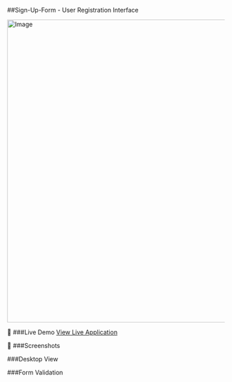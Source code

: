 ##Sign-Up-Form - User Registration Interface

<img width="700" height="700" alt="Image" src="https://github.com/user-attachments/assets/3d6715a5-2c4d-4cae-8b99-8110c94a383b" />

:rocket: ###Live Demo
[View Live Application](https://jkgyso.github.io/sign-up-form/)

:camera_flash: ###Screenshots

###Desktop View

###Form Validation
